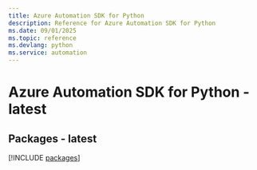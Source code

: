 ```yaml
---
title: Azure Automation SDK for Python
description: Reference for Azure Automation SDK for Python
ms.date: 09/01/2025
ms.topic: reference
ms.devlang: python
ms.service: automation
---
```

# Azure Automation SDK for Python - latest
## Packages - latest
[!INCLUDE [packages](automation-index.md)]